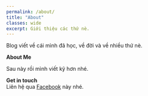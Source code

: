 ```yaml
---
permalink: /about/
title: "About"
classes: wide
excerpt: Giới thiệu các thứ nè.
---
```


Blog viết về cái mình đã học, về đời và về nhiều thứ nè.  

**About Me**  

Sau này rồi mình viết kỹ hơn nhé.

**Get in touch**  
Liên hệ qua [Facebook](https://www.facebook.com/Amonnnnnn1) này nhé.
